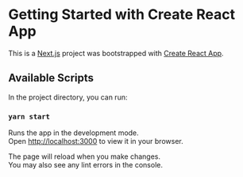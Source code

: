 # Getting Started with Create React App

This is a [Next.js](https://nextjs.org/) project was bootstrapped with [Create React App](https://github.com/xyclone-bit/Demetres-shop.git).

## Available Scripts

In the project directory, you can run:

### `yarn start`

Runs the app in the development mode.\
Open [http://localhost:3000](http://localhost:3000) to view it in your browser.

The page will reload when you make changes.\
You may also see any lint errors in the console.

